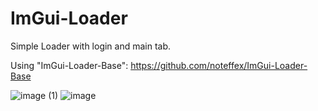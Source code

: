 # ImGui-Loader
Simple Loader with login and main tab.

Using "ImGui-Loader-Base": https://github.com/noteffex/ImGui-Loader-Base  


![image (1)](https://user-images.githubusercontent.com/55708843/211055588-a65ee76e-f885-4f14-b899-aa4f1e56021a.png)
![image](https://user-images.githubusercontent.com/55708843/211055596-c3baa27c-827d-412f-ba5b-66bc02c37ae5.png)
